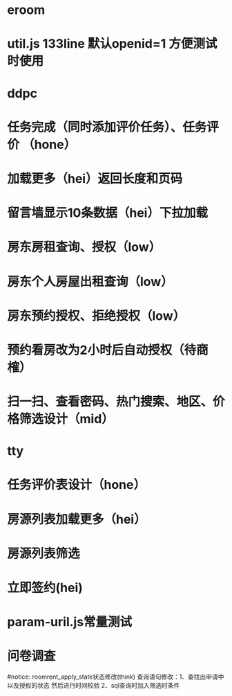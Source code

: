 # eroom
# util.js 133line 默认openid=1  方便测试时使用

# ddpc
# 任务完成（同时添加评价任务）、任务评价  （hone）
# 加载更多（hei）返回长度和页码
# 留言墙显示10条数据（hei）下拉加载
# 房东房租查询、授权（low）
# 房东个人房屋出租查询（low）
# 房东预约授权、拒绝授权（low）
# 预约看房改为2小时后自动授权（待商榷）
# 扫一扫、查看密码、热门搜索、地区、价格筛选设计（mid）

# tty
# 任务评价表设计（hone）
# 房源列表加载更多（hei）
# 房源列表筛选
# 立即签约(hei)
# param-uril.js常量测试
# 问卷调查

#notice:  roomrent_apply_state状态修改(think)
查询语句修改：1、查找出申请中以及授权的状态  然后进行时间校验
              2、sql查询时加入筛选时条件